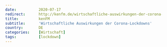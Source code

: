 ```yaml
---
date:          2020-07-17
redirect:      http://kenfm.de/wirtschaftliche-auswirkungen-der-corona-lockdowns-von-christian-kreiss/
title:         kenFM
subtitle:      'Wirtschaftliche Auswirkungen der Corona-Lockdowns'
country:       DE
categories:    [Wirtschaft]
tags:          [lockdown]
---
```

